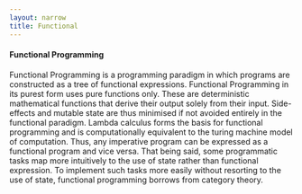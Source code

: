 ```yaml
---
layout: narrow
title: Functional
---
```

<h4>Functional Programming</h4>
<p>Functional Programming is a programming paradigm in which programs are constructed as a tree of functional expressions. Functional 
Programming in its purest form uses pure functions only. These are deterministic mathematical functions that derive their output solely from
their input. Side-effects and mutable state are thus minimised if not avoided entirely in the functional paradigm. Lambda calculus 
forms the basis for functional programming and is computationally equivalent to the turing machine model of computation.
Thus, any imperative program can be expressed as a functional program and vice versa. That being said, some programmatic 
tasks map more intuitively to the use of state rather than functional expression. To implement such tasks more easily without resorting 
to the use of state, functional programming borrows from category theory.</p>
